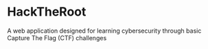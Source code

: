 # HackTheRoot
A web application designed for learning cybersecurity through basic Capture The Flag (CTF) challenges 
